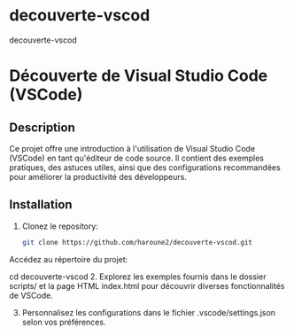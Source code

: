 # decouverte-vscod
decouverte-vscod
# Découverte de Visual Studio Code (VSCode)

## Description

Ce projet offre une introduction à l'utilisation de Visual Studio Code (VSCode) en tant qu'éditeur de code source. Il contient des exemples pratiques, des astuces utiles, ainsi que des configurations recommandées pour améliorer la productivité des développeurs.

## Installation

1. Clonez le repository:

   ```bash
   git clone https://github.com/haroune2/decouverte-vscod.git


Accédez au répertoire du projet:

cd decouverte-vscod
2. Explorez les exemples fournis dans le dossier scripts/ et la page HTML index.html pour découvrir diverses fonctionnalités de VSCode.

3. Personnalisez les configurations dans le fichier .vscode/settings.json selon vos préférences.